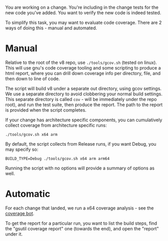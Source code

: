 You are working on a change. You're including in the change tests for the new code you've added. You want to verify the new code is indeed tested.

To simplify this task, you may want to evaluate code coverage. There are 2 ways of doing this - manual and automated.

# Manual

Relative to the root of the v8 repo, use `./tools/gcov.sh` (tested on linux). This will use gnu's code coverage tooling and some scripting to produce a html report, where you can drill down coverage info per directory, file, and then down to line of code. 

The script will build v8 under a separate out directory, using gcov settings. We use a separate directory to avoid clobbering your normal build settings. This separate directory is called `cov` - will be immediately under the repo root), and run the test suite, then produce the report. The path to the report is provided when the script completes.

If your change has architecture specific components, you can cumulatively collect coverage from architecture specific runs:

`./tools/gcov.sh x64 arm`

By default, the script collects from Release runs, if you want Debug, you may specify so:

`BUILD_TYPE=Debug ./tools/gcov.sh x64 arm arm64`

Running the script with no options will provide a summary of options as well.

# Automatic
For each change that landed, we run a x64 coverage analysis - see the [coverage bot](https://build.chromium.org/p/client.v8/builders/V8%20Linux64%20-%20gcov%20coverage).

To get the report for a particular run, you want to list the build steps, find the "gsutil coverage report" one (towards the end), and open the "report" under it.